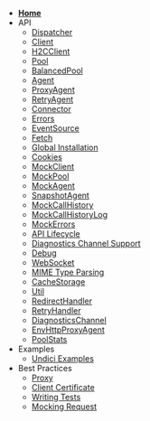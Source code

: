 <!-- Sidebar for Docsify -->

* [**Home**](/ "Node.js Undici")
* API
  * [Dispatcher](/docs/api/Dispatcher.md "Undici API - Dispatcher")
  * [Client](/docs/api/Client.md "Undici API - Client")
  * [H2CClient](/docs/api/H2CClient.md "Undici H2C API - Client")
  * [Pool](/docs/api/Pool.md "Undici API - Pool")
  * [BalancedPool](/docs/api/BalancedPool.md "Undici API - BalancedPool")
  * [Agent](/docs/api/Agent.md "Undici API - Agent")
  * [ProxyAgent](/docs/api/ProxyAgent.md "Undici API - ProxyAgent")
  * [RetryAgent](/docs/api/RetryAgent.md "Undici API - RetryAgent")
  * [Connector](/docs/api/Connector.md "Custom connector")
  * [Errors](/docs/api/Errors.md "Undici API - Errors")
  * [EventSource](/docs/api/EventSource.md "Undici API - EventSource")
  * [Fetch](/docs/api/Fetch.md "Undici API - Fetch")
  * [Global Installation](/docs/api/GlobalInstallation.md "Undici API - Global Installation")
  * [Cookies](/docs/api/Cookies.md "Undici API - Cookies")
  * [MockClient](/docs/api/MockClient.md "Undici API - MockClient")
  * [MockPool](/docs/api/MockPool.md "Undici API - MockPool")
  * [MockAgent](/docs/api/MockAgent.md "Undici API - MockAgent")
  * [SnapshotAgent](/docs/api/SnapshotAgent.md "Undici API - SnapshotAgent")
  * [MockCallHistory](/docs/api/MockCallHistory.md "Undici API - MockCallHistory")
  * [MockCallHistoryLog](/docs/api/MockCallHistoryLog.md "Undici API - MockCallHistoryLog")
  * [MockErrors](/docs/api/MockErrors.md "Undici API - MockErrors")
  * [API Lifecycle](/docs/api/api-lifecycle.md "Undici API - Lifecycle")
  * [Diagnostics Channel Support](/docs/api/DiagnosticsChannel.md "Diagnostics Channel Support")
  * [Debug](/docs/api/Debug.md "Undici API - Debugging Undici")
  * [WebSocket](/docs/api/WebSocket.md "Undici API - WebSocket")
  * [MIME Type Parsing](/docs/api/ContentType.md "Undici API - MIME Type Parsing")
  * [CacheStorage](/docs/api/CacheStorage.md "Undici API - CacheStorage")
  * [Util](/docs/api/Util.md "Undici API - Util")
  * [RedirectHandler](/docs/api/RedirectHandler.md "Undici API - RedirectHandler")
  * [RetryHandler](/docs/api/RetryHandler.md "Undici API - RetryHandler")
  * [DiagnosticsChannel](/docs/api/DiagnosticsChannel.md "Undici API - DiagnosticsChannel")
  * [EnvHttpProxyAgent](/docs/api/EnvHttpProxyAgent.md "Undici API - EnvHttpProxyAgent")
  * [PoolStats](/docs/api/PoolStats.md "Undici API - PoolStats")
* Examples
  * [Undici Examples](/examples/ "Undici Examples")
* Best Practices
  * [Proxy](/docs/best-practices/proxy.md "Connecting through a proxy")
  * [Client Certificate](/docs/best-practices/client-certificate.md "Connect using a client certificate")
  * [Writing Tests](/docs/best-practices/writing-tests.md "Using Undici inside tests")
  * [Mocking Request](/docs/best-practices/mocking-request.md "Using Undici inside tests")
